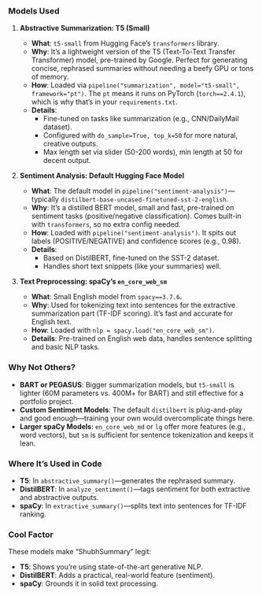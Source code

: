 ### Models Used
1. **Abstractive Summarization: T5 (Small)**  
   - **What**: `t5-small` from Hugging Face’s `transformers` library.
   - **Why**: It’s a lightweight version of the T5 (Text-To-Text Transfer Transformer) model, pre-trained by Google. Perfect for generating concise, rephrased summaries without needing a beefy GPU or tons of memory.
   - **How**: Loaded via `pipeline("summarization", model="t5-small", framework="pt")`. The `pt` means it runs on PyTorch (`torch==2.4.1`), which is why that’s in your `requirements.txt`.
   - **Details**: 
     - Fine-tuned on tasks like summarization (e.g., CNN/DailyMail dataset).
     - Configured with `do_sample=True, top_k=50` for more natural, creative outputs.
     - Max length set via slider (50-200 words), min length at 50 for decent output.

2. **Sentiment Analysis: Default Hugging Face Model**  
   - **What**: The default model in `pipeline("sentiment-analysis")`—typically `distilbert-base-uncased-finetuned-sst-2-english`.
   - **Why**: It’s a distilled BERT model, small and fast, pre-trained on sentiment tasks (positive/negative classification). Comes built-in with `transformers`, so no extra config needed.
   - **How**: Loaded with `pipeline("sentiment-analysis")`. It spits out labels (POSITIVE/NEGATIVE) and confidence scores (e.g., 0.98).
   - **Details**: 
     - Based on DistilBERT, fine-tuned on the SST-2 dataset.
     - Handles short text snippets (like your summaries) well.

3. **Text Preprocessing: spaCy’s `en_core_web_sm`**  
   - **What**: Small English model from `spacy==3.7.6`.
   - **Why**: Used for tokenizing text into sentences for the extractive summarization part (TF-IDF scoring). It’s fast and accurate for English text.
   - **How**: Loaded with `nlp = spacy.load("en_core_web_sm")`.
   - **Details**: Pre-trained on English web data, handles sentence splitting and basic NLP tasks.

### Why Not Others?
- **BART or PEGASUS**: Bigger summarization models, but `t5-small` is lighter (60M parameters vs. 400M+ for BART) and still effective for a portfolio project.
- **Custom Sentiment Models**: The default `distilbert` is plug-and-play and good enough—training your own would overcomplicate things here.
- **Larger spaCy Models**: `en_core_web_md` or `lg` offer more features (e.g., word vectors), but `sm` is sufficient for sentence tokenization and keeps it lean.

### Where It’s Used in Code
- **T5**: In `abstractive_summary()`—generates the rephrased summary.
- **DistilBERT**: In `analyze_sentiment()`—tags sentiment for both extractive and abstractive outputs.
- **spaCy**: In `extractive_summary()`—splits text into sentences for TF-IDF ranking.

### Cool Factor
These models make “ShubhSummary” legit:
- **T5**: Shows you’re using state-of-the-art generative NLP.
- **DistilBERT**: Adds a practical, real-world feature (sentiment).
- **spaCy**: Grounds it in solid text processing.

